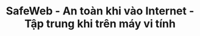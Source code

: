 ---
title: SafeWeb - An toàn khi vào Internet - Tập trung khi trên máy vi tính
meta:
    description: SafeWeb giúp bạn kiểm soát môi trường máy vi tính và Internet, tạo không gian an toàn để làm việc hoặc học tập.
    image: /static/img/safeweb-app-tracking.jpg
header:
    part1: An toàn khi vào Internet
    part2: Tập trung khi trên máy vi tính
    part3: Thật đơn giản!
    part4: Chỉ cần mở điện thoại vào cloud và bật chế độ focus để chặn những website, những ứng dụng không phù hợp khi đang trong giờ làm việc hoặc đang trong giờ học.
    button1: Đăng nhập
    button2: Đăng ký
    button3: Tải app
topic:
    head: Các tính năng chính
    part1: Tạo môi trường tập trung
    message1: Chặn các website không phù hợp khi đang làm việc. Khoá các ứng dụng giải trí khi đang học bài.
    part2: Liệt kê thời gian bị lãng phí
    message2: Thời gian vào internet hoặc thời gian sử dụng các ứng dụng đều được ghi vào bảng kê.
    part3: Báo cáo thời gian thực
    message3: Báo cáo bằng biểu đồ trên web admin hoặc gửi email cảnh báo có người vi phạm chính sách.
feature:
    part1:
        head: Chặn các website nguy hiểm, độc hại
        message: Chỉ cần mở điện thoại di động là bạn biết được con mình đang làm gì trên máy vi tính, đang học bài hay đang chơi game hoặc vào mạng xã hội.
        detail: Từ bảng kê dữ liệu, bạn có thể chặn hoặc cho phép những website nào được vào và không được vào khi con cái đang trong giờ học online.
        button: Đọc Thêm
        url: blog/protecting-your-child-online
    part2:
        head: Điều khiển máy vi tính chạy lệnh từ xa
        message: SafeWeb phát triển nền tảng cloud cho phép bạn chạy các lệnh PowerShell trên máy vi tính giống như một quản trị viên IT nhưng lệnh được gửi đi từ web.
        detail: Bạn cũng có thể sử dụng điện thoại di động để điều khiển các robot RPA trên nhiều máy vi tính khác nhau cùng một lúc. Kết quả chạy RPA ở các máy vi tính sẽ được cập nhật liên tục trên dashboard của web.
        button: Đọc Thêm
        url: blog/remote-tagui-rpa
payment:
    title: Bảng giá
    unit: NGƯỜI/TH
    free:
        type: MIỄN PHÍ
        price: 0
        service1: Tối đa 2 máy vi tính
        service2: Tối đa 4 người/máy
        service3: Không chế độ tập trung
        service4: Không web an toàn
        service5: Danh sách đen không giới hạn
        button: Dùng Luôn
    standard:
        type: TIÊU CHUẨN
        price: 2
        service1: Tối đa 20 máy vi tính
        service2: Tối đa 40 người/máy
        service3: Có chế độ tập trung
        service4: Tối đa 20 web an toàn
        service5: Danh sách đen không giới hạn
        button: Mua Ngay
    premium:
        type: CAO CẤP
        price: 6
        service1: Không giới hạn số máy vi tính
        service2: Không giới hạn số người/máy
        service3: Tự động vào chế độ tập trung
        service4: Không giới hạn số web an toàn
        service5: Danh sách đen không giới hạn
        button: Mua Ngay
footer:
    title: Liên hệ
    part1: Bạn gặp sự cố hoặc muốn góp ý về tính năng,
    part2: hãy liên hệ với chúng tôi theo địa chỉ bên dưới.
    email: qa@safeweb.app
    phone: +84-989-550-390
    address: Hanoi, Vietnam
submit:
    name: Họ và tên
    email: Địa chỉ email
    message: Nội dung
    button: Gửi
---